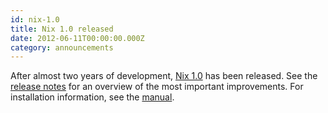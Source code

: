 ```yaml
---
id: nix-1.0
title: Nix 1.0 released
date: 2012-06-11T00:00:00.000Z
category: announcements
---
```


After almost two years of development, [Nix 1.0](https://hydra.nixos.org/release/nix/nix-1.0) has been released. See the [release notes](https://hydra.nixos.org/build/2609700/download/3/release-notes) for an overview of the most important improvements. For installation information, see the [manual](https://hydra.nixos.org/build/2609700/download/1/manual).
